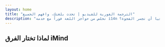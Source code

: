 ```yaml
---
layout: home
title: "الترجمة الفورية للفيديو | تحدث بلغتك، وافهم الجميع"
description: "تخلص من حواجز اللغة فوراً مع خدمة i14n للترجمة الفورية للفيديو. شارك في الاجتماعات بلغتك الأم بينما يفهم الجميع بشكل مثالي. لماذا تتعلم لغة جديدة عندما يمكن للتكنولوجيا أن تجسر الفجوة؟"
---
```


<!-- text="ركز على النمو — دع iMind يتولى أمر اللغات." -->
<!-- text="الفصول الدراسية تستغرق سنوات؛ iMind يقدم الفهم الفوري اليوم، بكل اللغات." -->
<!-- text="استثمر في النمو، وليس في صداع الترجمة. iMind يترجم بينما تبتكر أنت." -->

<HeroSection
title="اجتماعات فيديو مع **ترجمة** فورية"
text="الفصول الدراسية تستغرق سنوات؛ iMind يقدم الفهم الفوري اليوم، بكل اللغات.">
<AuthButton text="تجربة حية" buttonClass="brand"/>
<NavButton to="./guide/what-is-imind" buttonClass="alt" buttonLabel="ما هو iMind؟" />
</HeroSection>

<FeatureBlock :card="{
  title: 'تحدث فوراً بأكثر من 100 لغة',
  details: 'يتيح iMind لكل مشارك التحدث بلغته الأم — بشكل طبيعي، في الوقت الفعلي، وبدون ترجمات مكتوبة أو تأخير.',
    items: [
      '⚡︎ تحدث بحرية — وكن مفهوماً فوراً.',
      '✧ ترجمة مدعومة بالذكاء الاصطناعي تلتقط النبرة والقصد والمصطلحات الخاصة بالصناعة.',
      '✧ ترجمة ثنائية الاتجاه، مستمرة، من صوت لصوت بدون إعداد يدوي.',
    ],
  link: './guide/what-is-imind',
  src: {
    light: '1.png',
    dark: '1.png',
  },
  inversion: false
}" />

<FeatureBlock :card="{
  title: 'العقل وراء الترجمة',
  details: 'يحول iMind كل مكالمة متعددة اللغات إلى معرفة واضحة وقابلة للبحث.',
  items: [
    '⚡︎ ابحث فوراً عن أي محتوى في الاجتماعات السابقة والحالية. اطرح الأسئلة بشكل طبيعي، واحصل على إجابات دقيقة دون مراجعة التسجيلات.',
    '✧ لا تفوت أي مهام من أي اجتماع. يستخرج ذكاؤنا الاصطناعي المهام والمسؤولين والمواعيد النهائية تلقائياً من المحادثات.',
    '✧ ملخصات الاجتماعات بالذكاء الاصطناعي تقدم النقاط الرئيسية فوراً بأي لغة، مما يبقي الجميع على نفس المسار دون تدوين ملاحظات يدوية.',
  ],
  link: '/guide/how-it-works#🧩-deep-memory-deep-understanding',
  src: {
    light: '2l.png',
    dark: '2d.png',
  },
  inversion: true
}" />

<FeatureBlock :card="{
  title: 'مصمم للاجتماعات الجادة — وليس مجرد محادثة',
  details: 'iMind هو منصة اجتماعات فيديو احترافية، وليس مجرد إضافة أو ملحق بسيط.',
  items: [
    '✧ دقة 1080p، وإلغاء الضوضاء الذكي، والتقاط الصوت المركز.',
    '✧ جدولة، وإدارة، وعروض توضيحية، وتسجيل، وتكامل كامل مع التقويم — كل شيء مدمج وجاهز للاستخدام.',
    '⚡︎ نصوص حية، ودردشة المشاركين، ومساعد ذكاء اصطناعي يحافظ على إنتاجية الاجتماعات.'
  ],
  link: '/guide/how-it-works',
  src: {
    light: '3l.png',
    dark: '3d.png',
  },
  inversion: false
}" />

<FeatureBlock
  :card="{
    title: 'آمن وسري بالتصميم',
    details:
      'تم تصميم iMind للمحادثات التي تتطلب الثقة. بينما نعتمد على أفضل البنية التحتية من الطرف الثالث، تبقى السرية دائماً في يديك.',
    items: [
      '⚡︎ خصوصية قائمة على المنطقة — اختر مكان معالجة بياناتك. نوجه جميع عمليات الترجمة والتخزين والتحليلات من خلال بنية تحتية تتوافق مع منطقة امتثالك (مثل الاتحاد الأوروبي، الولايات المتحدة، آسيا).',
      '✧ خاص افتراضياً — iMind نفسه **لا يخزن أبداً** أو يستخدم محتواك للتدريب أو التنميط أو الوصول من طرف ثالث.',
      '✧ متوافق بالهندسة — جاهز لـ GDPR وCCPA وUAE PDPL، مع دعم كامل لحقوق التصدير والحذف.'
    ],
    link: '/guide/privacy-architecture',
    src: {
      light: '4.png',
      dark: '4.png',
    },
    inversion: true
  }"
/>

## لماذا تختار الفرق iMind

<BenefitsList :features="[
  {
    // icon: '🧠',
    title: 'الفهم الفوري — التحدث بشكل طبيعي',
    text: 'ترجمة فورية بالذكاء الاصطناعي بدون أي عوائق. يتحدث المشاركون **بلغتهم الأم** ويسمعون الآخرين كما لو كانوا يتحدثون نفس اللغة — مع الحفاظ على النبرة والدقة والمشاعر بشكل كامل.'
  },
  {
    // icon: '🚀',
    title: 'تواصل يتجاوز سرعة تعلم اللغة',
    text: 'تجاوز رحلة الـ 2,000 ساعة للطلاقة اللغوية. يوفر iMind **تواصلاً متعدد اللغات باحترافية** بشكل فوري — دون الحاجة إلى تدريب.'
  },
  {
    // icon: '🌐',
    title: 'تحدث بـ 132 لغة — دون التفكير في ذلك',
    text: 'لا حاجة لاختيار اللغة. لا حاجة لتنسيق المترجمين. يقوم iMind **بالكشف والتكيف والترجمة** تلقائياً — كما لو أن الحاجز اللغوي لم يكن موجوداً.'
  },
  // {
  //   // icon: '🎯',
  //   title: 'ذكاء اصطناعي يفكر في السياق، وليس في العبارات فقط',
  //   text: 'ترجمة احترافية للمؤسسات تفهم السياق ونية المتحدث والمصطلحات — حتى في **المجالات القانونية والطبية والتقنية**.'
  // }
]" />